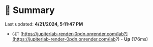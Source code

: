 # 📖 Summary
Last updated: **4/21/2024, 5:11:47 PM**

- `GET` [https://jupiterlab-render-0pdn.onrender.com/lab?](https://jupiterlab-render-0pdn.onrender.com/lab?) - **Up** (176ms)
